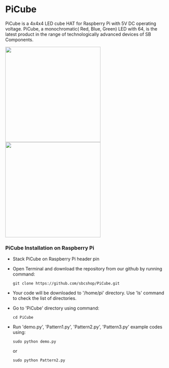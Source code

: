 # PiCube
PiCube is a 4x4x4 LED cube HAT for Raspberry Pi with 5V DC operating voltage. PiCube, a monochromatic( Red, Blue, Green) LED with 64, is the latest product in the range of technologically advanced devices of SB Components.

<img src="images/picube1.png" width="300"><img src="images/picube2.png" width="300">

### PiCube Installation on Raspberry Pi 

* Stack PiCube on Raspberry Pi header pin

* Open Terminal and download the repository from our github by running command: 

   ``` git clone https://github.com/sbcshop/PiCube.git ```
  
* Your code will be downloaded to '/home/pi' directory. Use 'ls' command to check the list of directories.

* Go to 'PiCube' directory using command:
  
  ``` cd PiCube ```
   
* Run 'demo.py', 'Pattern1.py', 'Pattern2.py', 'Pattern3.py' example codes using:
 
  ``` sudo python demo.py  ```
   
   or  
   
   ``` sudo python Pattern2.py ```
